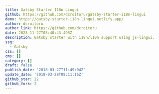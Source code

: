 ```yaml
---
title: Gatsby Starter I18n Lingui
github: https://github.com/dcroitoru/gatsby-starter-i18n-lingui
demo: https://gatsby-starter-i18n-lingui.netlify.app/
author: dcroitoru
author_link: https://github.com/dcroitoru
date: 2023-11-27T05:40:43.495Z
description: Gatsby starter with i18n/l10n support using js-lingui.
ssg:
  - Gatsby
css: []
cms: []
category: []
draft: false
publish_date: '2018-03-27T11:49:04Z'
update_date: '2018-03-28T08:11:16Z'
github_star: 22
github_fork: 2
---
```


